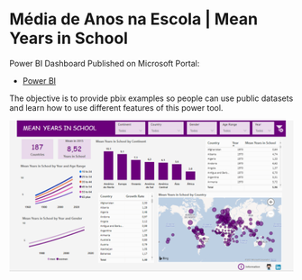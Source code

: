 
# Média de Anos na Escola | Mean Years in School

Power BI Dashboard Published on Microsoft Portal:

- [Power BI](https://app.powerbi.com/view?r=eyJrIjoiZmE1YmJiNjAtMjY2NC00ZTI1LTkyMGEtNGEzYzgzMGM3NjBmIiwidCI6IjFhZDEyMDNjLTU4NzQtNDU1MS1iMGNhLTc5MWJjN2E3OTVjYyJ9)

The objective is to provide pbix examples so people can use public datasets and learn how to use different features of this power tool.

<img src="https://github.com/cathfoliveira/Portfolio/blob/master/Mean%20Years%20in%20School/Img%20Dash.png" alt="Img Dash">

